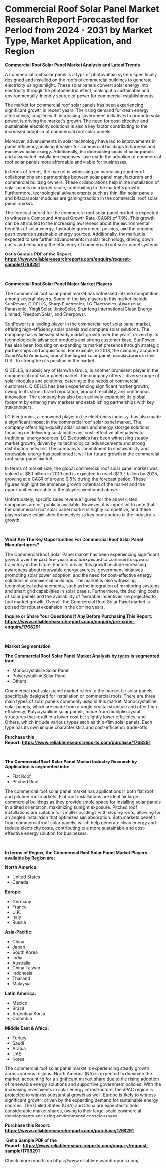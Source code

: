 <p><h1>Commercial Roof Solar Panel Market Research Report Forecasted for Period from 2024 -  2031 by Market Type, Market Application, and Region</h1></p><p><strong>Commercial Roof Solar Panel Market Analysis and Latest Trends</strong></p>
<p><p>A commercial roof solar panel is a type of photovoltaic system specifically designed and installed on the roofs of commercial buildings to generate electricity using sunlight. These solar panels convert solar energy into electricity through the photoelectric effect, making it a sustainable and environmentally-friendly source of power for commercial establishments.</p><p>The market for commercial roof solar panels has been experiencing significant growth in recent years. The rising demand for clean energy alternatives, coupled with increasing government initiatives to promote solar power, is driving the market's growth. The need for cost-effective and sustainable electricity solutions is also a key factor contributing to the increased adoption of commercial roof solar panels.</p><p>Moreover, advancements in solar technology have led to improvements in panel efficiency, making it easier for commercial buildings to harness and maximize solar energy. Additionally, the decreasing costs of solar panels and associated installation expenses have made the adoption of commercial roof solar panels more affordable and viable for businesses.</p><p>In terms of trends, the market is witnessing an increasing number of collaborations and partnerships between solar panel manufacturers and commercial building owners. These collaborations help in the installation of solar panels on a larger scale, contributing to the market's growth. Furthermore, technological advancements such as thin-film solar panels and bifacial solar modules are gaining traction in the commercial roof solar panel market.</p><p>The forecast period for the commercial roof solar panel market is expected to witness a Compound Annual Growth Rate (CAGR) of 7.9%. This growth can be attributed to the increasing awareness about the environmental benefits of solar energy, favorable government policies, and the ongoing push towards sustainable energy sources. Additionally, the market is expected to see further advancements in solar technology, driving down costs and enhancing the efficiency of commercial roof solar panel systems.</p></p>
<p><strong>Get a Sample PDF of the Report:&nbsp; <a href="https://www.reliableresearchreports.com/enquiry/request-sample/1768291">https://www.reliableresearchreports.com/enquiry/request-sample/1768291</a></strong></p>
<p>&nbsp;</p>
<p><strong>Commercial Roof Solar Panel Major Market Players</strong></p>
<p><p>The commercial roof solar panel market has witnessed intense competition among several players. Some of the key players in this market include SunPower, Q CELLS, Sharp Electronics, LG Electronics, Amerisolar, Panasonic, Yingli Solar, JinkoSolar, Shunfeng International Clean Energy Limited, Freedom Solar, and Enerpower.</p><p>SunPower is a leading player in the commercial roof solar panel market, offering high-efficiency solar panels and complete solar solutions. The company has witnessed steady market growth over the years, driven by its technologically advanced products and strong customer base. SunPower has also been focusing on expanding its market presence through strategic partnerships and acquisitions. For example, in 2018, the company acquired SolarWorld Americas, one of the largest solar panel manufacturers in the U.S., to strengthen its position in the market.</p><p>Q CELLS, a subsidiary of Hanwha Group, is another prominent player in the commercial roof solar panel market. The company offers a diverse range of solar modules and solutions, catering to the needs of commercial customers. Q CELLS has been experiencing significant market growth, owing to its strong brand reputation, product reliability, and continuous innovation. The company has also been actively expanding its global footprint by entering new markets and establishing partnerships with key stakeholders.</p><p>LG Electronics, a renowned player in the electronics industry, has also made a significant impact in the commercial roof solar panel market. The company offers high-quality solar panels and energy storage solutions, focusing on delivering sustainable and cost-effective alternatives to traditional energy sources. LG Electronics has been witnessing steady market growth, driven by its technological advancements and strong distribution network. The company's commitment to sustainability and renewable energy has positioned it well for future growth in the commercial roof solar panel market.</p><p>In terms of market size, the global commercial roof solar panel market was valued at $8.1 billion in 2019 and is expected to reach $13.2 billion by 2025, growing at a CAGR of around 9.5% during the forecast period. These figures highlight the immense growth potential of the market and the opportunities available to the players mentioned above.</p><p>Unfortunately, specific sales revenue figures for the above-listed companies are not publicly available. However, it is important to note that the commercial roof solar panel market is highly competitive, and these players have established themselves as key contributors to the industry's growth.</p></p>
<p>&nbsp;</p>
<p><strong>What Are The Key Opportunities For Commercial Roof Solar Panel Manufacturers?</strong></p>
<p><p>The Commercial Roof Solar Panel market has been experiencing significant growth over the past few years and is expected to continue its upward trajectory in the future. Factors driving this growth include increasing awareness about renewable energy sources, government initiatives promoting solar power adoption, and the need for cost-effective energy solutions in commercial buildings. The market is also witnessing technological advancements, such as the integration of monitoring systems and smart grid capabilities in solar panels. Furthermore, the declining costs of solar panels and the availability of favorable incentives are projected to fuel market growth. Overall, the Commercial Roof Solar Panel market is poised for robust expansion in the coming years.</p></p>
<p><strong>Inquire or Share Your Questions If Any Before Purchasing This Report: <a href="https://www.reliableresearchreports.com/enquiry/pre-order-enquiry/1768291">https://www.reliableresearchreports.com/enquiry/pre-order-enquiry/1768291</a></strong></p>
<p>&nbsp;</p>
<p><strong>Market Segmentation</strong></p>
<p><strong>The Commercial Roof Solar Panel Market Analysis by types is segmented into:</strong></p>
<p><ul><li>Monocrystalline Solar Panel</li><li>Polycrystalline Solar Panel</li><li>Others</li></ul></p>
<p><p>Commercial roof solar panel market refers to the market for solar panels specifically designed for installation on commercial roofs. There are three main types of solar panels commonly used in this market: Monocrystalline solar panels, which are made from a single crystal structure and offer high efficiency; Polycrystalline solar panels, made from multiple crystal structures that result in a lower cost but slightly lower efficiency; and Others, which include various types such as thin-film solar panels. Each type has its own unique characteristics and cost-efficiency trade-offs.</p></p>
<p><strong>Purchase this Report:&nbsp;<a href="https://www.reliableresearchreports.com/purchase/1768291">https://www.reliableresearchreports.com/purchase/1768291</a></strong></p>
<p>&nbsp;</p>
<p><strong>The Commercial Roof Solar Panel Market Industry Research by Application is segmented into:</strong></p>
<p><ul><li>Flat Roof</li><li>Pitched Roof</li></ul></p>
<p><p>The commercial roof solar panel market has applications in both flat roof and pitched roof markets. Flat roof installations are ideal for large commercial buildings as they provide ample space for installing solar panels in a tilted orientation, maximizing sunlight exposure. Pitched roof installations are suitable for smaller buildings with sloping roofs, allowing for an angled installation that optimizes sun absorption. Both markets benefit from commercial roof solar panels, which help generate clean energy and reduce electricity costs, contributing to a more sustainable and cost-effective energy solution for businesses.</p></p>
<p>&nbsp;</p>
<p><strong>In terms of Region, the Commercial Roof Solar Panel Market Players available by Region are:</strong></p>
<p>
    <p> <strong> North America: </strong>
        <ul>
            <li>United States</li>
            <li>Canada</li>
        </ul>
        </p> 
    <p> <strong> Europe: </strong>
        <ul>
            <li>Germany</li>
            <li>France</li>
            <li>U.K.</li>
            <li>Italy</li>
            <li>Russia</li>
        </ul>
        </p> 
    <p> <strong> Asia-Pacific: </strong>
        <ul>
            <li>China</li>
            <li>Japan</li>
            <li>South Korea</li>
            <li>India</li>
            <li>Australia</li>
            <li>China Taiwan</li>
            <li>Indonesia</li>
            <li>Thailand</li>
            <li>Malaysia</li>
        </ul>
        </p> 
    <p> <strong> Latin America: </strong>
        <ul>
            <li>Mexico</li>
            <li>Brazil</li>
            <li>Argentina Korea</li>
            <li>Colombia</li>
        </ul>
        </p> 
    <p> <strong> Middle East & Africa: </strong>
        <ul>
            <li>Turkey</li>
            <li>Saudi</li>
            <li>Arabia</li>
            <li>UAE</li>
            <li>Korea</li>
        </ul>
    </p>
    </p>
<p><p>The commercial roof solar panel market is experiencing steady growth across various regions. North America (NA) is expected to dominate the market, accounting for a significant market share due to the rising adoption of renewable energy solutions and supportive government policies. With the increasing investments in solar energy infrastructure, the APAC region is projected to witness substantial growth as well. Europe is likely to witness significant growth, driven by the expanding demand for sustainable energy sources. The United States (USA) and China are expected to hold considerable market shares, owing to their large-scale commercial developments and rising environmental consciousness.</p></p>
<p><strong>Purchase this Report: <a href="https://www.reliableresearchreports.com/purchase/1768291">https://www.reliableresearchreports.com/purchase/1768291</a></strong></p>
<p>&nbsp;<strong>Get a Sample PDF of the Report:&nbsp;&nbsp;<a href="https://www.reliableresearchreports.com/enquiry/request-sample/1768291">https://www.reliableresearchreports.com/enquiry/request-sample/1768291</a></strong></p>
<p><strong></strong></p>
<p>Check more reports on https://www.reliableresearchreports.com/</p>